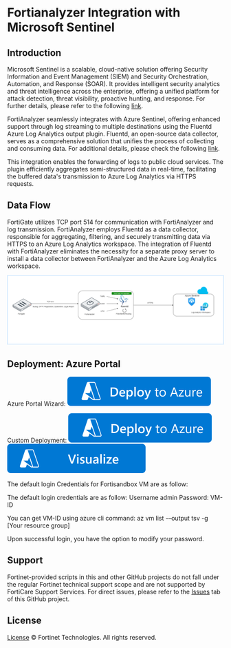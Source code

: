 # Fortianalyzer Integration with Microsoft Sentinel 

## Introduction

Microsoft Sentinel is a scalable, cloud-native solution offering Security Information and Event Management (SIEM) and Security Orchestration, Automation, and Response (SOAR).
It provides intelligent security analytics and threat intelligence across the enterprise, offering a unified platform for attack detection, threat visibility, proactive hunting, and response.
For further details, please refer to the following [link](https://learn.microsoft.com/en-us/azure/sentinel/overview).

FortiAnalyzer seamlessly integrates with Azure Sentinel, offering enhanced support through log streaming to multiple destinations using the Fluentd Azure Log Analytics output plugin. 
Fluentd, an open-source data collector, serves as a comprehensive solution that unifies the process of collecting and consuming data. For additional details, please check the following [link](https://www.fluentd.org/architecture).

This integration enables the forwarding of logs to public cloud services. The plugin efficiently aggregates semi-structured data in real-time, facilitating the buffered data's transmission to Azure Log Analytics via HTTPS requests.

## Data Flow

FortiGate utilizes TCP port 514 for communication with FortiAnalyzer and log transmission. FortiAnalyzer employs Fluentd as a data collector, responsible for aggregating, filtering, and securely transmitting data via HTTPS to an Azure Log Analytics workspace. 
The integration of Fluentd with FortiAnalyzer eliminates the necessity for a separate proxy server to install a data collector between FortiAnalyzer and the Azure Log Analytics workspace.



![FAZ-DataFlow](images/FAZ-DataFlow.png)



## Deployment: Azure Portal

Azure Portal Wizard:
[![Azure Portal Wizard](https://raw.githubusercontent.com/Azure/azure-quickstart-templates/master/1-CONTRIBUTION-GUIDE/images/deploytoazure.svg?sanitize=true)](https://portal.azure.com/#create/Microsoft.Template/uri/https%3A%2F%2Fraw.githubusercontent.com%2Fyarafe%2FTest%2Fmain%2FmainTemplate.json/createUIDefinitionUri/https%3A%2F%2Fraw.githubusercontent.com%2Fyarafe%2FTest%2Fmain%2FcreateUiDefinition.json)

Custom Deployment:
[![Deploy To Azure](https://raw.githubusercontent.com/Azure/azure-quickstart-templates/master/1-CONTRIBUTION-GUIDE/images/deploytoazure.svg?sanitize=true)](https://portal.azure.com/#create/Microsoft.Template/uri/https%3A%2F%2Fraw.githubusercontent.com%2F40net-cloud%2Ffortinet-azure-solutions%2Fmain%2FFortiSandbox%2FBasic-Deployment%2FmainTemplate.json)
[![Visualize](https://raw.githubusercontent.com/Azure/azure-quickstart-templates/master/1-CONTRIBUTION-GUIDE/images/visualizebutton.svg?sanitize=true)](http://armviz.io/#/?load=https%3A%2F%2Fraw.githubusercontent.com%2F40net-cloud%2Ffortinet-azure-solutions$2Fmain%2FFortiSandbox%2FBasic-Deployment%2FmainTemplate.json)

The default login Credentials for Fortisandbox VM are as follow:

The default login credentials are as follow:
Username admin
Password: VM-ID

You can get VM-ID using azure cli command:  az vm list -–output tsv -g [Your resource group]

Upon successful login, you have the option to modify your password.


## Support

Fortinet-provided scripts in this and other GitHub projects do not fall under the regular Fortinet technical support scope and are not supported by FortiCare Support Services.
For direct issues, please refer to the [Issues](https://github.com/40net-cloud/fortinet-azure-solutions/issues) tab of this GitHub project.

## License

[License](LICENSE) © Fortinet Technologies. All rights reserved.
